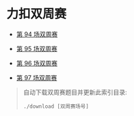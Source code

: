 # 力扣双周赛

- [第 94 场双周赛](94)

- [第 95 场双周赛](95)

- [第 96 场双周赛](96)

- [第 97 场双周赛](97)

> 自动下载双周赛题目并更新此索引目录:
> ```shell
> ./download [双周赛场号]
> ```
